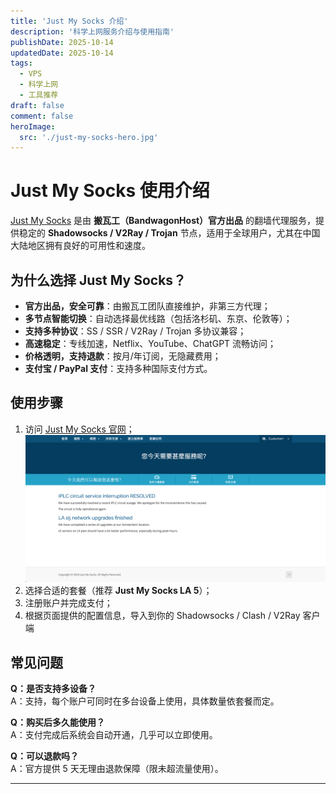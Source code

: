 ```yaml
---
title: 'Just My Socks 介绍'
description: '科学上网服务介绍与使用指南'
publishDate: 2025-10-14
updatedDate: 2025-10-14
tags:
  - VPS
  - 科学上网
  - 工具推荐
draft: false
comment: false
heroImage:
  src: './just-my-socks-hero.jpg'
---
```


# Just My Socks 使用介绍

[Just My Socks](https://justmysocks.net/members/aff.php?aff=35111) 是由 **搬瓦工（BandwagonHost）官方出品** 的翻墙代理服务，提供稳定的 **Shadowsocks / V2Ray / Trojan** 节点，适用于全球用户，尤其在中国大陆地区拥有良好的可用性和速度。

## 为什么选择 Just My Socks？

- **官方出品，安全可靠**：由搬瓦工团队直接维护，非第三方代理；
- **多节点智能切换**：自动选择最优线路（包括洛杉矶、东京、伦敦等）；
- **支持多种协议**：SS / SSR / V2Ray / Trojan 多协议兼容；
- **高速稳定**：专线加速，Netflix、YouTube、ChatGPT 流畅访问；
- **价格透明，支持退款**：按月/年订阅，无隐藏费用；
- **支付宝 / PayPal 支付**：支持多种国际支付方式。

## 使用步骤

1. 访问 [Just My Socks 官网](https://justmysocks.net/members/aff.php?aff=35111)；
![image](./just-my-socks.png)
2. 选择合适的套餐（推荐 **Just My Socks LA 5**）；
3. 注册账户并完成支付；
4. 根据页面提供的配置信息，导入到你的 Shadowsocks / Clash / V2Ray 客户端

## 常见问题

**Q：是否支持多设备？**  
A：支持，每个账户可同时在多台设备上使用，具体数量依套餐而定。

**Q：购买后多久能使用？**  
A：支付完成后系统会自动开通，几乎可以立即使用。

**Q：可以退款吗？**  
A：官方提供 5 天无理由退款保障（限未超流量使用）。

---
